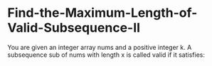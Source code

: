 # Find-the-Maximum-Length-of-Valid-Subsequence-II
You are given an integer array nums and a positive integer k. A subsequence sub of nums with length x is called valid if it satisfies:
